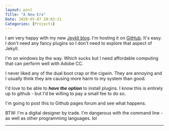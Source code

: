 ```yaml
---
layout: post
Title: "A New Era"
Date: 2020-05-07 20:03:11
Categories: [Projects]
---
```


I am very happy with my new [Jeykll blog](https://jekyllrb.com). I'm hosting it on <a href="http://github.io" target="_blank">GitHub</a>. It's easy. I don't need any fancy plugins so I don't need to explore that aspect of Jekyll.

I'm on windows by the way. Which sucks but I need affordable computing that can perform well with Adobe CC.

I never liked any of the dual boot crap or the cigwin. They are annoying and I usually think they are causing more harm to my system than good.

I'd love to be able to _**have the option**_ to install plugins. I know this is entirely up to github - but I'd be willing to pay a small fee to do so.

I'm going to post this to Github pages forum and see what happens.

BTW: I'm a digital designer by trade. I'm dangerous with the command line - as well as other programming languages. lol


---





